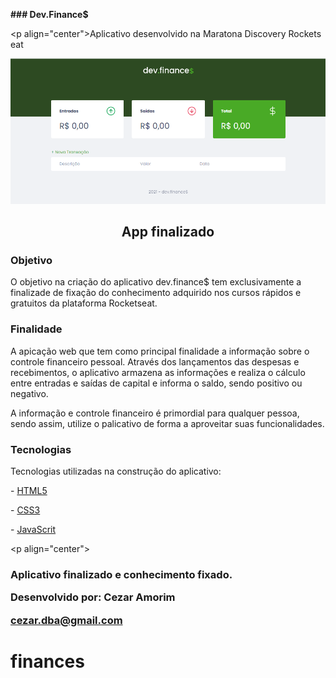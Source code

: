 **### Dev.Finance$**

<p align="center">Aplicativo desenvolvido na Maratona Discovery Rocketseat</p>









<img src="captura.png">

<h2 align="center">App finalizado</h2>





<h3>Objetivo</h3>

O objetivo na criação do aplicativo dev.finance$ tem exclusivamente a finalizade de fixação do conhecimento adquirido nos cursos rápidos e gratuitos da plataforma Rocketseat.

<h3>Finalidade</h3>

A apicação web que tem como principal finalidade a informação sobre o controle financeiro pessoal. Através dos lançamentos das despesas e recebimentos, o aplicativo armazena as informações e realiza o cálculo entre entradas e saídas de capital e informa o saldo, sendo positivo ou negativo.

A informação e controle financeiro é primordial para qualquer pessoa, sendo assim, utilize o palicativo de forma a aproveitar suas funcionalidades.







<h3>Tecnologias</h3>



Tecnologias utilizadas na construção do aplicativo:



\- [HTML5](https://developer.mozilla.org/pt-BR/docs/Web/HTML)

\- [CSS3](https://developer.mozilla.org/pt-BR/docs/Web/CSS)

\- [JavaScrit](https://developer.mozilla.org/pt-BR/docs/Web/JavaScript)



<p align="center">


<h3>


Aplicativo finalizado e conhecimento fixado.



Desenvolvido por: Cezar Amorim

cezar.dba@gmail.com
# finances
